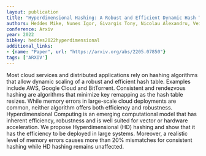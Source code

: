 ```yaml
---
layout: publication
title: "Hyperdimensional Hashing: A Robust and Efficient Dynamic Hash Table"
authors: Heddes Mike, Nunes Igor, Givargis Tony, Nicolau Alexandru, Veidenbaum Alex
conference: Arxiv
year: 2022
bibkey: heddes2022hyperdimensional
additional_links:
- {name: "Paper", url: "https://arxiv.org/abs/2205.07850"}
tags: ['ARXIV']
---
```

Most cloud services and distributed applications rely on hashing algorithms that allow dynamic scaling of a robust and efficient hash table. Examples include AWS, Google Cloud and BitTorrent. Consistent and rendezvous hashing are algorithms that minimize key remapping as the hash table resizes. While memory errors in large-scale cloud deployments are common, neither algorithm offers both efficiency and robustness. Hyperdimensional Computing is an emerging computational model that has inherent efficiency, robustness and is well suited for vector or hardware acceleration. We propose Hyperdimensional (HD) hashing and show that it has the efficiency to be deployed in large systems. Moreover, a realistic level of memory errors causes more than 20% mismatches for consistent hashing while HD hashing remains unaffected.